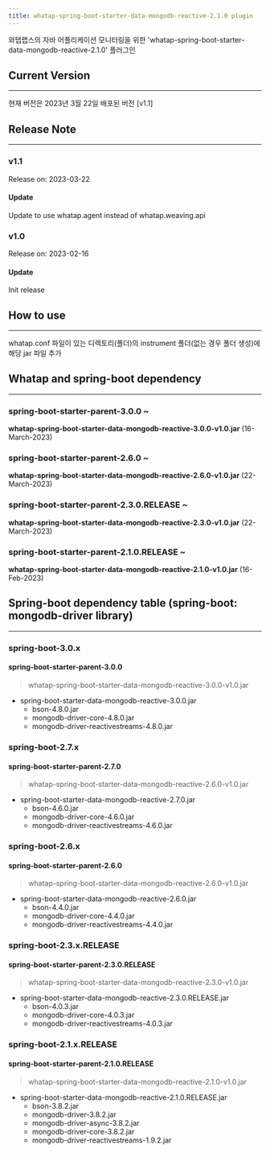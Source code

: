 ```yaml
---
title: whatap-spring-boot-starter-data-mongodb-reactive-2.1.0 plugin
---
```


와탭랩스의 자바 어플리케이션 모니터링을 위한 'whatap-spring-boot-starter-data-mongodb-reactive-2.1.0' 플러그인

## Current Version

---

현재 버전은 2023년 3월 22일 배포된 버전 [v1.1]

## Release Note

---

### v1.1

Release on: 2023-03-22

#### Update

Update to use whatap.agent instead of whatap.weaving.api

### v1.0

Release on: 2023-02-16

#### Update

Init release

## How to use

---

whatap.conf 파일이 있는 디렉토리(폴더)의 instrument 폴더(없는 경우 폴더 생성)에 해당 jar 파일 추가

## Whatap and spring-boot dependency

---

### spring-boot-starter-parent-3.0.0 ~

**whatap-spring-boot-starter-data-mongodb-reactive-3.0.0-v1.0.jar** (16-March-2023)

### spring-boot-starter-parent-2.6.0 ~

**whatap-spring-boot-starter-data-mongodb-reactive-2.6.0-v1.0.jar** (22-March-2023)

### spring-boot-starter-parent-2.3.0.RELEASE ~

**whatap-spring-boot-starter-data-mongodb-reactive-2.3.0-v1.0.jar** (22-March-2023)

### spring-boot-starter-parent-2.1.0.RELEASE ~

**whatap-spring-boot-starter-data-mongodb-reactive-2.1.0-v1.0.jar** (16-Feb-2023)

## Spring-boot dependency table (spring-boot: mongodb-driver library)

---

### spring-boot-3.0.x

#### spring-boot-starter-parent-3.0.0

> whatap-spring-boot-starter-data-mongodb-reactive-3.0.0-v1.0.jar

* spring-boot-starter-data-mongodb-reactive-3.0.0.jar
  * bson-4.8.0.jar
  * mongodb-driver-core-4.8.0.jar
  * mongodb-driver-reactivestreams-4.8.0.jar

### spring-boot-2.7.x

#### spring-boot-starter-parent-2.7.0

> whatap-spring-boot-starter-data-mongodb-reactive-2.6.0-v1.0.jar

* spring-boot-starter-data-mongodb-reactive-2.7.0.jar
  * bson-4.6.0.jar
  * mongodb-driver-core-4.6.0.jar
  * mongodb-driver-reactivestreams-4.6.0.jar

### spring-boot-2.6.x

#### spring-boot-starter-parent-2.6.0

> whatap-spring-boot-starter-data-mongodb-reactive-2.6.0-v1.0.jar

* spring-boot-starter-data-mongodb-reactive-2.6.0.jar
  * bson-4.4.0.jar
  * mongodb-driver-core-4.4.0.jar
  * mongodb-driver-reactivestreams-4.4.0.jar

### spring-boot-2.3.x.RELEASE

#### spring-boot-starter-parent-2.3.0.RELEASE

> whatap-spring-boot-starter-data-mongodb-reactive-2.3.0-v1.0.jar

* spring-boot-starter-data-mongodb-reactive-2.3.0.RELEASE.jar
  * bson-4.0.3.jar
  * mongodb-driver-core-4.0.3.jar
  * mongodb-driver-reactivestreams-4.0.3.jar

### spring-boot-2.1.x.RELEASE

#### spring-boot-starter-parent-2.1.0.RELEASE

> whatap-spring-boot-starter-data-mongodb-reactive-2.1.0-v1.0.jar

* spring-boot-starter-data-mongodb-reactive-2.1.0.RELEASE.jar
  * bson-3.8.2.jar
  * mongodb-driver-3.8.2.jar
  * mongodb-driver-async-3.8.2.jar
  * mongodb-driver-core-3.8.2.jar
  * mongodb-driver-reactivestreams-1.9.2.jar
